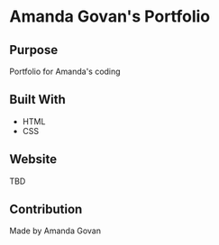 # Amanda Govan's Portfolio

## Purpose
Portfolio for Amanda's coding 

## Built With
* HTML
* CSS

## Website
TBD

## Contribution
Made by Amanda Govan